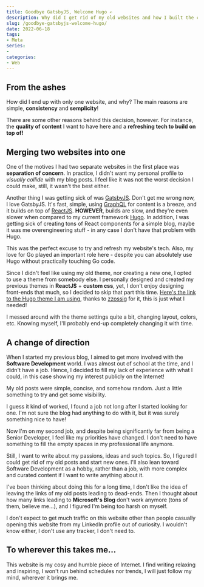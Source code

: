 ```yaml
---
title: Goodbye GatsbyJS, Welcome Hugo ✍️
description: Why did I get rid of my old websites and how I built the current.
slug: /goodbye-gatsbyjs-welcome-hugo/
date: 2022-06-18
tags:
- Meta
series:
- 
categories:
- Web
---
```


## From the ashes

How did I end up with only one website, and why? The main reasons are simple, **consistency** and **semplicity**!

There are some other reasons behind this decision, however. For instance, the **quality of content** I want to have here and a **refreshing tech to build on top of!**

## Merging two websites into one

One of the motives I had two separate websites in the first place was **separation of concern**.
In practice, I didn't want my personal profile to *visually collide* with my blog posts. I feel like it  was not the worst decision I could make, still, it wasn't the best either.

Another thing I was getting sick of was [GatsbyJS](https://www.gatsbyjs.com/). Don't get me wrong now, I love GatsbyJS. It's fast, simple, using [GraphQL](https://graphql.org/) for content is a breeze, and it builds on top of [ReactJS](https://reactjs.org/).
**HOWEVER**, builds are slow, and they're even slower when compared to my current framework [Hugo](https://gohugo.io/).
In addition, I was getting sick of creating tons of React components for a simple blog, maybe it was me overengineering stuff - in any case I don't have that problem with Hugo. 

This was the perfect excuse to try and refresh my website's tech. Also, my love for Go played an important role here - despite you can absolutely use Hugo without practically touching Go code.

Since I didn't feel like using my old theme, nor creating a new one, I opted to use a theme from somebody else.
I personally designed and created my previous themes in **ReactJS** + **custom css**, yet, I don't enjoy designing front-ends that much, so I decided to skip that part this time.
[Here's the link to the Hugo theme I am using](https://github.com/zzossig/hugo-theme-zzo), thanks to [zzossig](https://github.com/zzossig) for it, this is just what I needed!

I messed around with the theme settings quite a bit, changing layout, colors, etc. Knowing myself, I'll probably end-up completely changing it with time.

## A change of direction

When I started my previous blog, I aimed to get more involved with the **Software Development** world. I was almost out of school at the time, and I didn't have a job. Hence, I decided to fill my lack of experience with what I could, in this case showing my interest publicly on the Internet!

My old posts were simple, concise, and somehow random. Just a little something to try and get some visibility.

I guess it kind of worked, I found a job not long after I started looking for one. I'm not sure the blog had anything to do with it, but it was surely something nice to have!

Now I'm on my second job, and despite being significantly far from being a Senior Developer, I feel like my priorities have changed.
I don't need to have something to fill the empty spaces in my professional life anymore.

Still, I want to write about my passions, ideas and such topics. So, I figured I could get rid of my old posts and start new ones.
I'll also lean toward Software Development as a hobby, rather than a job, with more complex and curated content if I want to write anything about it.

I've been thinking about doing this for a long time, I don't like the idea of leaving the links of my old posts leading to dead-ends. Then I thought about how many links leading to **Microsoft's Blog** don't work anymore (tons of them, believe me...), and I figured I'm being too harsh on myself. 

I don't expect to get much traffic on this website other than people casually opening this website from my LinkedIn profile out of curiosity. I wouldn't know either, I don't use any tracker, I don't need to.

## To wherever this takes me...

This website is my cosy and humble piece of Internet. I find writing relaxing and inspiring, I won't run behind schedules nor trends, I will just follow my mind, wherever it brings me.